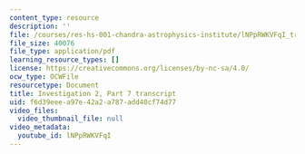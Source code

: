 ```yaml
---
content_type: resource
description: ''
file: /courses/res-hs-001-chandra-astrophysics-institute/lNPpRWKVFqI_transcript.pdf
file_size: 40076
file_type: application/pdf
learning_resource_types: []
license: https://creativecommons.org/licenses/by-nc-sa/4.0/
ocw_type: OCWFile
resourcetype: Document
title: Investigation 2, Part 7 transcript
uid: f6d39eee-a97e-42a2-a787-add40cf74d77
video_files:
  video_thumbnail_file: null
video_metadata:
  youtube_id: lNPpRWKVFqI
---
```

